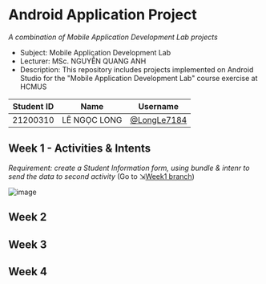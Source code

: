# Android Application Project
_A combination of Mobile Application Development Lab projects_
- Subject: Mobile Application Development Lab
- Lecturer: MSc. NGUYỄN QUANG ANH
- Description: This repository includes projects implemented on Android Studio for the "Mobile Application Development Lab" course exercise at HCMUS

| Student ID | Name           | Username                                     |
|------------|----------------|----------------------------------------------|
| 21200310   | LÊ NGỌC LONG   | [@LongLe7184](https://github.com/LongLe7184) |

## Week 1 - Activities & Intents
_Requirement: create a Student Information form, using bundle & intenr to send the data to second activity_
(Go to ⇲[Week1 branch](https://github.com/LongLe7184/AndroidAppLab/tree/week1-lab))

![image](https://github.com/user-attachments/assets/c854df8b-7683-41dc-a938-ad4aadf2ed7b)

## Week 2
## Week 3
## Week 4
